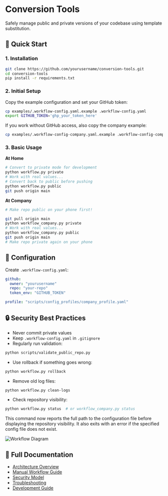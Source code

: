 # Conversion Tools

Safely manage public and private versions of your codebase using template substitution.

## 🚀 Quick Start

### 1. Installation
```bash
git clone https://github.com/yourusername/conversion-tools.git
cd conversion-tools
pip install -r requirements.txt
```

### 2. Initial Setup
Copy the example configuration and set your GitHub token:
```bash
cp examples/.workflow-config.yaml.example .workflow-config.yaml
export GITHUB_TOKEN='ghp_your_token_here'
```

If you work without GitHub access, also copy the company example:
```bash
cp examples/.workflow-config-company.yaml.example .workflow-config-company.yaml
```

### 3. Basic Usage
**At Home**
```bash
# Convert to private mode for development
python workflow.py private
# Work with real values...
# Convert back to public before pushing
python workflow.py public
git push origin main
```

**At Company**
```bash
# Make repo public on your phone first!

git pull origin main
python workflow_company.py private
# Work with real values...
python workflow_company.py public
git push origin main
# Make repo private again on your phone
```

## 📁 Configuration
Create `.workflow-config.yaml`:
```yaml
github:
  owner: "yourusername"
  repo: "your-repo"
  token_env: "GITHUB_TOKEN"

profile: "scripts/config_profiles/company_profile.yaml"
```

## 🔒 Security Best Practices
- Never commit private values
- Keep `.workflow-config.yaml` in `.gitignore`
- Regularly run validation:
```bash
python scripts/validate_public_repo.py
```
- Use rollback if something goes wrong:
```bash
python workflow.py rollback
```
- Remove old log files:
```bash
python workflow.py clean-logs
```
- Check repository visibility:
```bash
python workflow.py status  # or workflow_company.py status
```
This command now reports the full path to the configuration file before displaying
the repository visibility. It also exits with an error if the specified config file
does not exist.

![Workflow Diagram](docs/diagrams/manual-workflow.mermaid)

## 📖 Full Documentation
- [Architecture Overview](docs/ARCHITECTURE.md)
- [Manual Workflow Guide](docs/MANUAL_WORKFLOW.md)
- [Security Model](docs/SECURITY.md)
- [Troubleshooting](docs/TROUBLESHOOTING.md)
- [Development Guide](docs/DEVELOPMENT.md)

